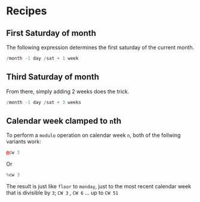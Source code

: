 # Recipes

## First Saturday of month

The following expression determines the first saturday of the current month.

```cpp
/month -1 day /sat + 1 week
```

## Third Saturday of month

From there, simply adding 2 weeks does the trick.

```cpp
/month -1 day /sat + 3 weeks
```


## Calendar week clamped to `n`th

To perform a `modulo` operation on calendar week `n`, both of the follwing variants work:


```cpp
@cw 3
```
Or

```cpp
%cw 3
```

The result is just like `floor` to `monday`, just to the most recent calendar week that is divisible by `3`; `CW 3` , `CW 6` ... up to `CW 51`
